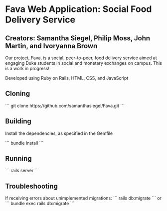 <h1> Fava Web Application: Social Food Delivery Service </h1>
<h2> Creators: Samantha Siegel, Philip Moss, John Martin, and Ivoryanna Brown </h2>

<p> Our project, Fava, is a social, peer-to-peer, food delivery service aimed at engaging Duke students in social and monetary exchanges on campus. This is a work in progress! </p>

<p> Developed using Ruby on Rails, HTML, CSS, and JavaScript </p>

<h2> Cloning </h2>
``` git clone https://github.com/samanthasiegel/Fava.git ```

<h2> Building </h2>
<p> Install the dependencies, as specified in the Gemfile </p>
``` bundle install ```

<h2> Running </h2>
``` 
rails server 
```

<h2> Troubleshooting </h2>
If receiving errors about unimplemented migrations:
``` rails db:migrate ```
or
``` bundle exec rails db:migrate ```